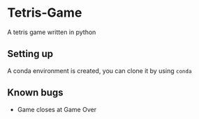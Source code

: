 # Tetris-Game
A tetris game written in python

## Setting up

A conda environment is created, you can clone it by using
`conda `

## Known bugs

- Game closes at Game Over